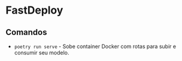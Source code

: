 <!-- ![logo do projeto](assets/logo.png){ width="300" .center} -->
# FastDeploy



## Comandos

* `poetry run serve` - Sobe container Docker com rotas para subir e consumir seu modelo.


